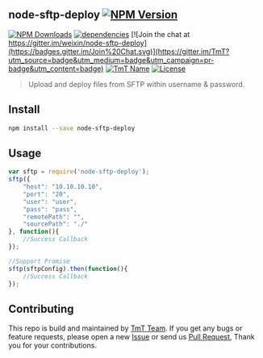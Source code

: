 ## node-sftp-deploy [![NPM Version](http://img.shields.io/npm/v/sftp2.svg?style=flat)](https://www.npmjs.com/package/node-sftp-deploy "Package version")

[![NPM Downloads](https://img.shields.io/npm/dm/sftp2.svg?style=flat)](https://www.npmjs.com/package/node-sftp-deploy "NPM Downloads")
[![dependencies](https://img.shields.io/david/weixin/node-sftp-deploy.svg)](https://ci.appveyor.com/project/weixin/node-sftp-deploy "Dependencies")
[![Join the chat at https://gitter.im/weixin/node-sftp-deploy](https://badges.gitter.im/Join%20Chat.svg)](https://gitter.im/TmT?utm_source=badge&utm_medium=badge&utm_campaign=pr-badge&utm_content=badge)
[![TmT Name](https://img.shields.io/badge/Team-TmT-brightgreen.svg?style=flat)](https://github.com/orgs/TmT/people "Tencent Moe Team")
[![License](https://img.shields.io/badge/license-MIT-blue.svg?style=flat)](http://opensource.org/licenses/MIT "Feel free to contribute.") 

> Upload and deploy files from SFTP within username & password.

## Install


```bash
npm install --save node-sftp-deploy
```

## Usage

```javascript
var sftp = require('node-sftp-deploy');
sftp({
    "host": "10.10.10.10",
    "port": "20",
    "user": "user",
    "pass": "pass",
    "remotePath": "",
    "sourcePath": "./"
}, function(){
    //Success Callback
});

//Support Promise
sftp(sftpConfig).then(function(){
    //Success Callback
});
```


## Contributing

This repo is build and maintained by [TmT Team](https://github.com/orgs/TmT/people).
If you get any bugs or feature requests, please open a new [Issue](https://github.com/weixin/node-sftp-deploy/issues) or send us [Pull Request](https://github.com/weixin/node-sftp-deploy/pulls), Thank you for your contributions.
